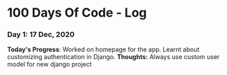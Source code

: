 # 100 Days Of Code - Log

### Day 1: 17 Dec, 2020 

**Today's Progress**: 
Worked on homepage for the app.
Learnt about customizing authentication in Django.
**Thoughts:** Always use custom user model for new django project

